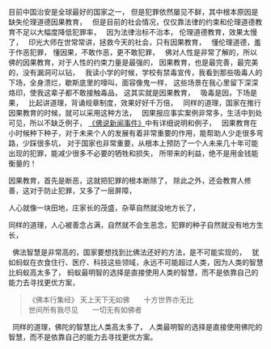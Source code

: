 目前中国治安是全球最好的国家之一，
但是犯罪依然屡见不鲜，其中根本原因是缺失伦理道德因果教育，
&nbsp;
但是目前的社会情况，仅仅靠法律的约束和伦理道德教育不足以大幅度降低犯罪率，
&nbsp;
因为法律治标不治本，
伦理道德教育，效果太慢了，
&nbsp;
印光大师在世常常讲，拯救今天的社会，只有因果教育，
&nbsp;
懂伦理道德，羞于作恶犯罪，
懂因果，不敢作恶，更不敢犯罪，
&nbsp;
佛对人性是非常了解的，所以佛的因果教育，对于人性的约束力量是最强的，
因果教育，也是最完善，最完美的，没有漏洞可以钻，
&nbsp;
我读小学的时候，学校有禁毒宣传，我看到那些吸毒人的下场，全身溃烂，歇斯底里的嚎叫，面容像鬼一样，
这些场景在我心里留下深深烙印，使我这辈子都不敢接触毒品，
这其实就是因果教育，
&nbsp;
吸毒是因，下场是果，
&nbsp;
比起讲道理，背诵规章制度，效果好好千万倍，
&nbsp;
同样的道理，国家在推行因果教育的时候，就可以采用这种方法，
&nbsp;
因果报应事实案例非常多，生活中到处可见，所以不缺乏例子，
[《佛说新闻事件》](https://www.kancloud.cn/luojiangtao/foshuoxinwen)中有详细说明和例子，
&nbsp;
因果教育在小时候种下种子，对于未来个人的发展有着非常重要的作用，能帮助人少走很多弯路，少踩很多坑，
对于国家也非常重要，从根本上预防了一个人未来几十年可能出现的犯罪，能减少很多不必要的牺牲和损失，
所带来的利益，绝不是用金钱能衡量的！

因果教育，首先是断恶，这就把犯罪的根本断除了，
除此之外，还会教育人修善，这对于防止犯罪，又多了一层屏障，

人心就像一块田地，庄家长的茂盛，杂草自然就没地方长了，

同样的道理，人心被善念占满，自然就不会生恶念，犯罪的种子自然就没有地方生长，


&nbsp;
佛法智慧是非常高的，国家要想找到比佛法还好的方法，是不可能实现的，
&nbsp;
犹如蚂蚁在衣食住行、医疗、科技这些领域，永远不可能超过人类，因为人类的智慧比蚂蚁高太多了，
蚂蚁最明智的选择是直接使用人类的智慧，而不是依靠自己的能力去寻找更优方案，

> 《佛本行集经》
> 天上天下无如佛　　十方世界亦无比   
> 世间所有我尽见　　一切无有如佛者

&nbsp;
同样的道理，佛陀的智慧比人类高太多了，
人类最明智的选择是直接使用佛陀的智慧，而不是依靠自己的能力去寻找更优方案。


